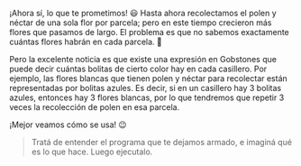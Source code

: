 <gs-attire
  attire-url="https://raw.githubusercontent.com/MumukiProject/mumuki-guia-gobstones-practica-repeticion-simple-kids/master/assets/attires/config.json">
</gs-attire>

¡Ahora sí, lo que te prometimos! :smiley: Hasta ahora recolectamos el polen y néctar de una sola flor por parcela; pero en este tiempo crecieron más flores que pasamos de largo. El problema es que no sabemos exactamente cuántas flores habrán en cada parcela. :bow:

Pero la excelente noticia es que existe una expresión en Gobstones que puede decir cuántas bolitas de cierto color hay en cada casillero. Por ejemplo, las flores blancas que tienen polen y néctar para recolectar están representadas por bolitas azules. Es decir, si en un casillero hay 3 bolitas azules, entonces hay 3 flores blancas, por lo que tendremos que repetir 3 veces la recolección de polen en esa parcela. 

¡Mejor veamos cómo se usa! :wink:

> Tratá de entender el programa que te dejamos armado, e imaginá qué es lo que hace. Luego ejecutalo.

